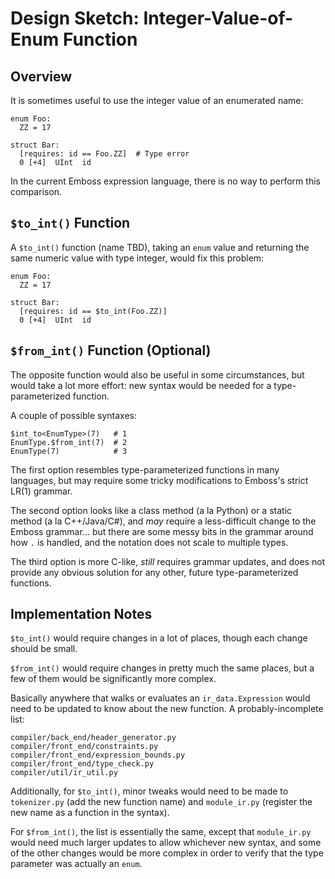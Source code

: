 # Design Sketch: Integer-Value-of-Enum Function

## Overview

It is sometimes useful to use the integer value of an enumerated name:

    enum Foo:
      ZZ = 17

    struct Bar:
      [requires: id == Foo.ZZ]  # Type error
      0 [+4]  UInt  id

In the current Emboss expression language, there is no way to perform this
comparison.


## `$to_int()` Function

A `$to_int()` function (name TBD), taking an `enum` value and returning the
same numeric value with type integer, would fix this problem:

    enum Foo:
      ZZ = 17

    struct Bar:
      [requires: id == $to_int(Foo.ZZ)]
      0 [+4]  UInt  id


## `$from_int()` Function (Optional)

The opposite function would also be useful in some circumstances, but would
take a lot more effort: new syntax would be needed for a type-parameterized
function.

A couple of possible syntaxes:

    $int_to<EnumType>(7)   # 1
    EnumType.$from_int(7)  # 2
    EnumType(7)            # 3

The first option resembles type-parameterized functions in many languages, but
may require some tricky modifications to Emboss's strict LR(1) grammar.

The second option looks like a class method (a la Python) or a static method (a
la C++/Java/C#), and *may* require a less-difficult change to the Emboss
grammar... but there are some messy bits in the grammar around how `.` is
handled, and the notation does not scale to multiple types.

The third option is more C-like, *still* requires grammar updates, and does not
provide any obvious solution for any other, future type-parameterized functions.


## Implementation Notes

`$to_int()` would require changes in a lot of places, though each change should
be small.

`$from_int()` would require changes in pretty much the same places, but a few
of them would be significantly more complex.

Basically anywhere that walks or evaluates an `ir_data.Expression` would need to
be updated to know about the new function.  A probably-incomplete list:

    compiler/back_end/header_generator.py
    compiler/front_end/constraints.py
    compiler/front_end/expression_bounds.py
    compiler/front_end/type_check.py
    compiler/util/ir_util.py

Additionally, for `$to_int()`, minor tweaks would need to be made to
`tokenizer.py` (add the new function name) and `module_ir.py` (register the new
name as a function in the syntax).

For `$from_int()`, the list is essentially the same, except that `module_ir.py`
would need much larger updates to allow whichever new syntax, and some of the
other changes would be more complex in order to verify that the type parameter
was actually an `enum`.
